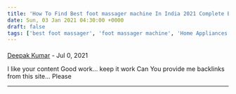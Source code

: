 ```yaml
---
title: 'How To Find Best foot massager machine In India 2021 Complete Buying Guide'
date: Sun, 03 Jan 2021 04:30:00 +0000
draft: false
tags: ['best foot massager', 'foot massager machine', 'Home Appliances', 'jsb foot massager', 'leg massage machine', 'lifelong foot massager']
---
```



#### 
[Deepak Kumar](https://www.tophomesdecor.in/best-neuropathy-foot-massager-india-2021/ "deepak.kumar4669.dk@gmail.com") - <time datetime="2021-07-11 09:38:34">Jul 0, 2021</time>

I like your content Good work... keep it work Can You provide me backlinks from this site... Please
<hr />

